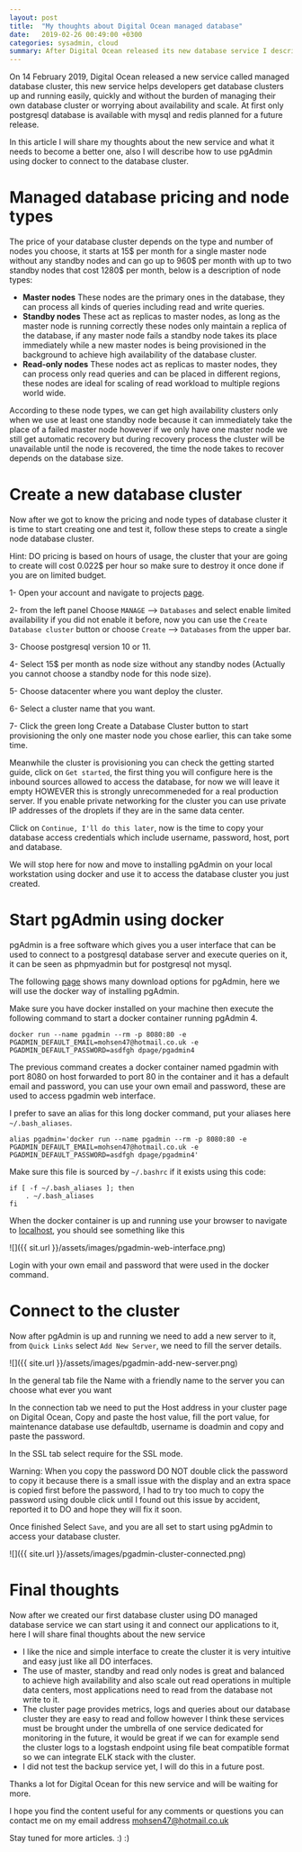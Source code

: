 ```yaml
---
layout: post
title:  "My thoughts about Digital Ocean managed database"
date:   2019-02-26 00:49:00 +0300
categories: sysadmin, cloud
summary: After Digital Ocean released its new database service I describe the service here and how it can be used.
---
```


On 14 February 2019, Digital Ocean released a new service called managed database
cluster, this new service helps developers get database clusters up and running
easily, quickly and without the burden of managing their own database cluster or
worrying about availability and scale. At first only postgresql database is available with mysql and redis planned for a future release.

In this article I will share my thoughts about the new service and what it needs
to become a better one, also I will describe how to use pgAdmin using docker to connect
to the database cluster.

# Managed database pricing and node types
The price of your database cluster depends on the type and number of nodes you choose,
it starts at 15$ per month for a single master node without any standby nodes and can
go up to 960$ per month with up to two standby nodes that cost 1280$ per month, below
is a description of node types:
* **Master nodes** These nodes are the primary ones in the database, they can process all
kinds of queries including read and write queries.
* **Standby nodes** These act as replicas to master nodes, as long as the master node
is running correctly these nodes only maintain a replica of the database, if any master
node fails a standby node takes its place immediately while a new master nodes is being
provisioned in the background to achieve high availability of the database cluster.
* **Read-only nodes** These nodes act as replicas to master nodes, they can process only
read queries and can be placed in different regions, these nodes are ideal for scaling
of read workload to multiple regions world wide.

According to these node types, we can get high availability clusters only when we use
at least one standby node because it can immediately take the place of a failed master
node however if we only have one master node we still get automatic recovery but during
recovery process the cluster will be unavailable until the node is recovered, the time
the node takes to recover depends on the database size.


# Create a new database cluster

Now after we got to know the pricing and node types of database cluster it is time to start
creating one and test it, follow these steps to create a single node database cluster.

Hint: DO pricing is based on hours of usage, the cluster that your are going to create
will cost 0.022$ per hour so make sure to destroy it once done if you are on limited budget.

1- Open your account and navigate to projects [page](https://cloud.digitalocean.com/projects).

2- from the left panel Choose `MANAGE` --> `Databases` and select enable limited availability
if you did not enable it before, now you can use the `Create Database cluster` button or
choose `Create` --> `Databases` from the upper bar.

3- Choose postgresql version 10 or 11.

4- Select 15$ per month as node size without any standby nodes (Actually you cannot choose
  a standby node for this node size).

5- Choose datacenter where you want deploy the cluster.

6- Select a cluster name that you want.

7- Click the green long Create a Database Cluster button to start provisioning the only
one master node you chose earlier, this can take some time.

Meanwhile the cluster is provisioning you can check the getting started guide, click
on `Get started`, the first thing you will configure here is the inbound sources allowed
to access the database, for now we will leave it empty HOWEVER this is strongly unrecommeneded
for a real production server. If you enable private networking for the cluster you can
use private IP addresses of the droplets if they are in the same data center.

Click on `Continue, I'll do this later`, now is the time to copy your database access
credentials which include username, password, host, port and database.

We will stop here for now and move to installing pgAdmin on your local workstation
using docker and use it to access the database cluster you just created.

# Start pgAdmin using docker
pgAdmin is a free software which gives you a user interface that can be used to connect
to a postgresql database server and execute queries on it, it can be seen as phpmyadmin
but for postgresql not mysql.

The following [page](https://www.pgadmin.org/download/) shows many download options
for pgAdmin, here we will use the docker way of installing pgAdmin.

Make sure you have docker installed on your machine then execute the following command
to start a docker container running pgAdmin 4.

```
docker run --name pgadmin --rm -p 8080:80 -e PGADMIN_DEFAULT_EMAIL=mohsen47@hotmail.co.uk -e PGADMIN_DEFAULT_PASSWORD=asdfgh dpage/pgadmin4
```

The previous command creates a docker container named pgadmin with port 8080 on host
forwarded to port 80 in the container and it has a default email and password, you
can use your own email and password, these are used to access pgadmin web interface.

I prefer to save an alias for this long docker command, put your aliases here `~/.bash_aliases`.

```
alias pgadmin='docker run --name pgadmin --rm -p 8080:80 -e PGADMIN_DEFAULT_EMAIL=mohsen47@hotmail.co.uk -e PGADMIN_DEFAULT_PASSWORD=asdfgh dpage/pgadmin4'
```

Make sure this file is sourced by `~/.bashrc` if it exists using this code:

```
if [ -f ~/.bash_aliases ]; then
    . ~/.bash_aliases
fi
```

When the docker container is up and running use your browser to navigate to [localhost](http://localhost:8080), you should see something like this

![]({{ sit.url }}/assets/images/pgadmin-web-interface.png)

Login with your own email and password that were used in the docker command.

# Connect to the cluster
Now after pgAdmin is up and running we need to add a new server to it, from `Quick Links`
select `Add New Server`, we need to fill the server details.

![]({{ site.url }}/assets/images/pgadmin-add-new-server.png)

In the general tab file the Name with a friendly name to the server you can choose
what ever you want

In the connection tab we need to put the Host address in your cluster page on Digital Ocean,
Copy and paste the host value, fill the port value, for maintenance database use defaultdb,
username is doadmin and copy and paste the password.

In the SSL tab select require for the SSL mode.

Warning: When you copy the password DO NOT double click the password to copy it because
there is a small issue with the display and an extra space is copied first before the
password, I had to try too much to copy the password using double click until I found
out this issue by accident,  reported it to DO and hope they will fix it soon.

Once finished Select `Save`, and you are all set to start using pgAdmin to access
your database cluster.

![]({{ site.url }}/assets/images/pgadmin-cluster-connected.png)

# Final thoughts

Now after we created our first database cluster using DO managed database service
we can start using it and connect our applications to it, here I will share final
thoughts about the new service

* I like the nice and simple interface to create the cluster it is very intuitive
  and easy just like all DO interfaces.
* The use of master, standby and read only nodes is great and balanced to achieve
  high availability and also scale out read operations in multiple data centers,
  most applications need to read from the database not write to it.
* The cluster page provides metrics, logs and queries about our database cluster
  they are easy to read and follow however I think these services must be brought
  under the umbrella of one service dedicated for monitoring in the future, it would
  be great if we can for example send the cluster logs to a logstash endpoint using
  file beat compatible format so we can integrate ELK stack with the cluster.
* I did not test the backup service yet, I will do this in a future post.

Thanks a lot for Digital Ocean for this new service and will be waiting for more.



I hope you find the content useful for any comments or questions you can contact me
on my email address [mohsen47@hotmail.co.uk](mailto:mohsen47@hotmail.co.uk?subject=DO-Managed-Database-Service)

Stay tuned for more articles. :) :)
